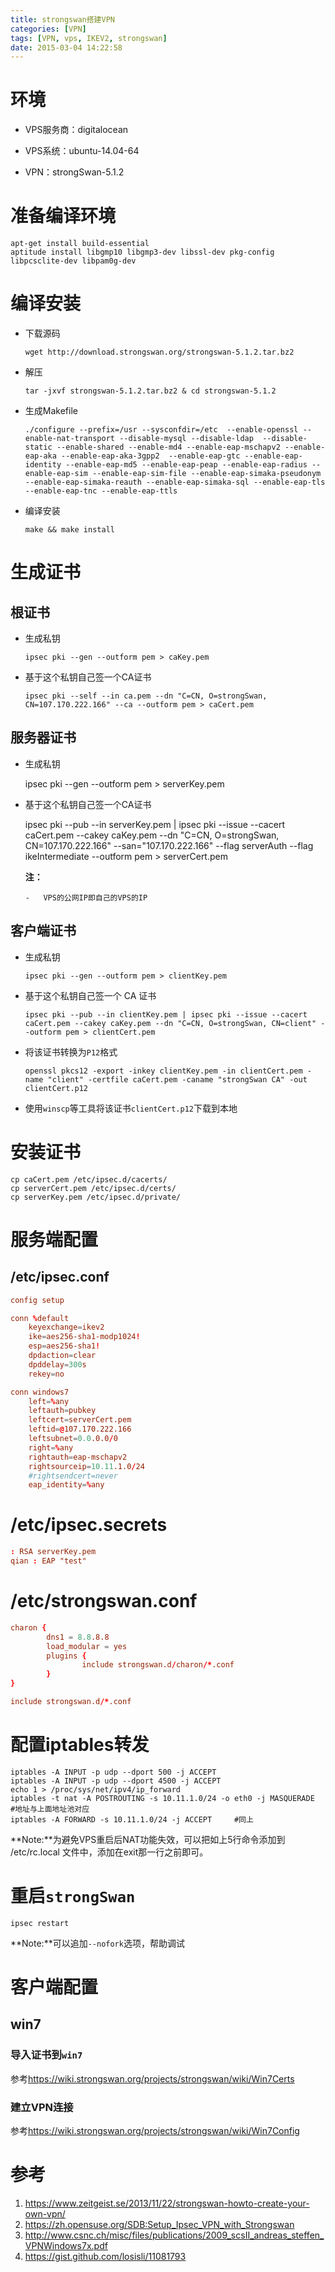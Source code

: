 ```yaml
---
title: strongswan搭建VPN
categories: [VPN]
tags: [VPN, vps, IKEV2, strongswan]
date: 2015-03-04 14:22:58
---
```


# 环境

-   VPS服务商：digitalocean

-   VPS系统：ubuntu-14.04-64

-   VPN：strongSwan-5.1.2

# 准备编译环境

    apt-get install build-essential
    aptitude install libgmp10 libgmp3-dev libssl-dev pkg-config libpcsclite-dev libpam0g-dev

# 编译安装

-   下载源码

        wget http://download.strongswan.org/strongswan-5.1.2.tar.bz2

-   解压

        tar -jxvf strongswan-5.1.2.tar.bz2 & cd strongswan-5.1.2

-   生成Makefile

        ./configure --prefix=/usr --sysconfdir=/etc  --enable-openssl --enable-nat-transport --disable-mysql --disable-ldap  --disable-static --enable-shared --enable-md4 --enable-eap-mschapv2 --enable-eap-aka --enable-eap-aka-3gpp2  --enable-eap-gtc --enable-eap-identity --enable-eap-md5 --enable-eap-peap --enable-eap-radius --enable-eap-sim --enable-eap-sim-file --enable-eap-simaka-pseudonym --enable-eap-simaka-reauth --enable-eap-simaka-sql --enable-eap-tls --enable-eap-tnc --enable-eap-ttls


-   编译安装

        make && make install

# 生成证书

## 根证书

-   生成私钥

        ipsec pki --gen --outform pem > caKey.pem

-   基于这个私钥自己签一个CA证书

        ipsec pki --self --in ca.pem --dn "C=CN, O=strongSwan, CN=107.170.222.166" --ca --outform pem > caCert.pem

## 服务器证书

-   生成私钥

    ipsec pki --gen --outform pem > serverKey.pem

-   基于这个私钥自己签一个CA证书

    ipsec pki --pub --in serverKey.pem | ipsec pki --issue --cacert caCert.pem --cakey caKey.pem --dn "C=CN, O=strongSwan, CN=107.170.222.166" --san="107.170.222.166" --flag serverAuth --flag ikeIntermediate --outform pem > serverCert.pem

    **注：**

        -   VPS的公网IP即自己的VPS的IP

## 客户端证书

-   生成私钥

        ipsec pki --gen --outform pem > clientKey.pem

-   基于这个私钥自己签一个 CA 证书

        ipsec pki --pub --in clientKey.pem | ipsec pki --issue --cacert caCert.pem --cakey caKey.pem --dn "C=CN, O=strongSwan, CN=client" --outform pem > clientCert.pem

-   将该证书转换为`P12`格式

        openssl pkcs12 -export -inkey clientKey.pem -in clientCert.pem -name "client" -certfile caCert.pem -caname "strongSwan CA" -out clientCert.p12

-   使用`winscp`等工具将该证书`clientCert.p12`下载到本地

# 安装证书

    cp caCert.pem /etc/ipsec.d/cacerts/
    cp serverCert.pem /etc/ipsec.d/certs/
    cp serverKey.pem /etc/ipsec.d/private/

# 服务端配置

## /etc/ipsec.conf

```conf
config setup

conn %default
    keyexchange=ikev2
    ike=aes256-sha1-modp1024! 
    esp=aes256-sha1!
    dpdaction=clear
    dpddelay=300s
    rekey=no

conn windows7
    left=%any
    leftauth=pubkey
    leftcert=serverCert.pem
    leftid=@107.170.222.166
    leftsubnet=0.0.0.0/0
    right=%any
    rightauth=eap-mschapv2
    rightsourceip=10.11.1.0/24
    #rightsendcert=never
    eap_identity=%any
```

# /etc/ipsec.secrets

```conf
: RSA serverKey.pem
qian : EAP "test"
```

# /etc/strongswan.conf

```conf
charon {
        dns1 = 8.8.8.8
        load_modular = yes
        plugins {
                include strongswan.d/charon/*.conf
        }
}

include strongswan.d/*.conf
```

# 配置iptables转发

    iptables -A INPUT -p udp --dport 500 -j ACCEPT
    iptables -A INPUT -p udp --dport 4500 -j ACCEPT
    echo 1 > /proc/sys/net/ipv4/ip_forward
    iptables -t nat -A POSTROUTING -s 10.11.1.0/24 -o eth0 -j MASQUERADE  #地址与上面地址池对应
    iptables -A FORWARD -s 10.11.1.0/24 -j ACCEPT     #同上

**Note:**为避免VPS重启后NAT功能失效，可以把如上5行命令添加到 /etc/rc.local 文件中，添加在exit那一行之前即可。

# 重启`strongSwan`

    ipsec restart

**Note:**可以追加`--nofork`选项，帮助调试

# 客户端配置

## win7

### 导入证书到`win7`

参考<https://wiki.strongswan.org/projects/strongswan/wiki/Win7Certs>

### 建立VPN连接

参考<https://wiki.strongswan.org/projects/strongswan/wiki/Win7Config>

# 参考

1.  <https://www.zeitgeist.se/2013/11/22/strongswan-howto-create-your-own-vpn/>
1.  <https://zh.opensuse.org/SDB:Setup_Ipsec_VPN_with_Strongswan>
1.  <http://www.csnc.ch/misc/files/publications/2009_scsII_andreas_steffen_VPNWindows7x.pdf>
1.  <https://gist.github.com/losisli/11081793>
